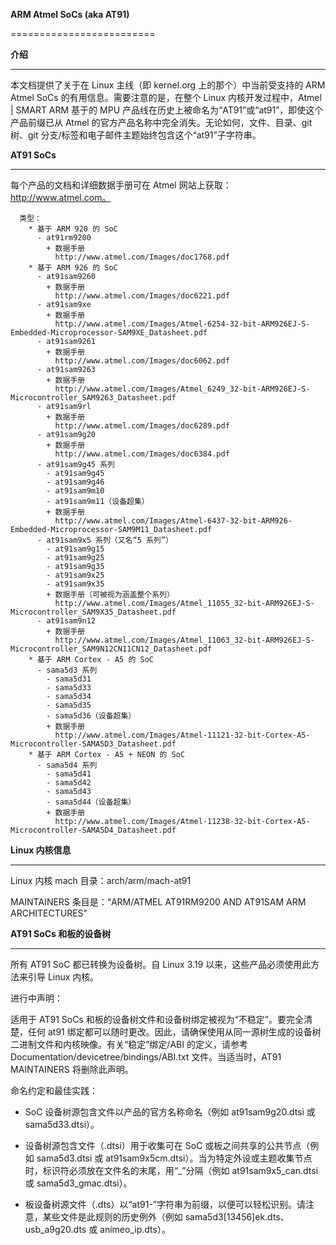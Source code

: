 **ARM Atmel SoCs (aka AT91)**

=========================

**介绍**

------------

本文档提供了关于在 Linux 主线（即 kernel.org 上的那个）中当前受支持的 ARM Atmel SoCs 的有用信息。需要注意的是，在整个 Linux 内核开发过程中，Atmel | SMART ARM 基于的 MPU 产品线在历史上被命名为“AT91”或“at91”，即使这个产品前缀已从 Atmel 的官方产品名称中完全消失。无论如何，文件、目录、git 树、git 分支/标签和电子邮件主题始终包含这个“at91”子字符串。

**AT91 SoCs**

---------

每个产品的文档和详细数据手册可在 Atmel 网站上获取：http://www.atmel.com。

```
  类型：
    * 基于 ARM 920 的 SoC
      - at91rm9200
        + 数据手册
          http://www.atmel.com/Images/doc1768.pdf
    * 基于 ARM 926 的 SoC
      - at91sam9260
        + 数据手册
          http://www.atmel.com/Images/doc6221.pdf
      - at91sam9xe
        + 数据手册
          http://www.atmel.com/Images/Atmel-6254-32-bit-ARM926EJ-S-Embedded-Microprocessor-SAM9XE_Datasheet.pdf
      - at91sam9261
        + 数据手册
          http://www.atmel.com/Images/doc6062.pdf
      - at91sam9263
        + 数据手册
          http://www.atmel.com/Images/Atmel_6249_32-bit-ARM926EJ-S-Microcontroller_SAM9263_Datasheet.pdf
      - at91sam9rl
        + 数据手册
          http://www.atmel.com/Images/doc6289.pdf
      - at91sam9g20
        + 数据手册
          http://www.atmel.com/Images/doc6384.pdf
      - at91sam9g45 系列
        - at91sam9g45
        - at91sam9g46
        - at91sam9m10
        - at91sam9m11（设备超集）
        + 数据手册
          http://www.atmel.com/Images/Atmel-6437-32-bit-ARM926-Embedded-Microprocessor-SAM9M11_Datasheet.pdf
      - at91sam9x5 系列（又名“5 系列”）
        - at91sam9g15
        - at91sam9g25
        - at91sam9g35
        - at91sam9x25
        - at91sam9x35
        + 数据手册（可被视为涵盖整个系列）
          http://www.atmel.com/Images/Atmel_11055_32-bit-ARM926EJ-S-Microcontroller_SAM9X35_Datasheet.pdf
      - at91sam9n12
        + 数据手册
          http://www.atmel.com/Images/Atmel_11063_32-bit-ARM926EJ-S-Microcontroller_SAM9N12CN11CN12_Datasheet.pdf
    * 基于 ARM Cortex - A5 的 SoC
      - sama5d3 系列
        - sama5d31
        - sama5d33
        - sama5d34
        - sama5d35
        - sama5d36（设备超集）
        + 数据手册
          http://www.atmel.com/Images/Atmel-11121-32-bit-Cortex-A5-Microcontroller-SAMA5D3_Datasheet.pdf
    * 基于 ARM Cortex - A5 + NEON 的 SoC
      - sama5d4 系列
        - sama5d41
        - sama5d42
        - sama5d43
        - sama5d44（设备超集）
        + 数据手册
          http://www.atmel.com/Images/Atmel-11238-32-bit-Cortex-A5-Microcontroller-SAMA5D4_Datasheet.pdf
```

**Linux 内核信息**

------------------------

Linux 内核 mach 目录：arch/arm/mach-at91

MAINTAINERS 条目是：“ARM/ATMEL AT91RM9200 AND AT91SAM ARM ARCHITECTURES”

**AT91 SoCs 和板的设备树**

------------------------------------

所有 AT91 SoC 都已转换为设备树。自 Linux 3.19 以来，这些产品必须使用此方法来引导 Linux 内核。

进行中声明：

适用于 AT91 SoCs 和板的设备树文件和设备树绑定被视为“不稳定”。要完全清楚，任何 at91 绑定都可以随时更改。因此，请确保使用从同一源树生成的设备树二进制文件和内核映像。有关“稳定”绑定/ABI 的定义，请参考 Documentation/devicetree/bindings/ABI.txt 文件。当适当时，AT91 MAINTAINERS 将删除此声明。

命名约定和最佳实践：

- SoC 设备树源包含文件以产品的官方名称命名（例如 at91sam9g20.dtsi 或 sama5d33.dtsi）。

- 设备树源包含文件（.dtsi）用于收集可在 SoC 或板之间共享的公共节点（例如 sama5d3.dtsi 或 at91sam9x5cm.dtsi）。当为特定外设或主题收集节点时，标识符必须放在文件名的末尾，用“_”分隔（例如 at91sam9x5_can.dtsi 或 sama5d3_gmac.dtsi）。

- 板设备树源文件（.dts）以“at91-”字符串为前缀，以便可以轻松识别。请注意，某些文件是此规则的历史例外（例如 sama5d3[13456]ek.dts、usb_a9g20.dts 或 animeo_ip.dts）。